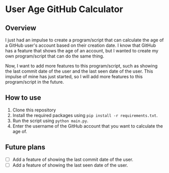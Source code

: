 # User Age GitHub Calculator

## Overview

I just had an impulse to create a program/script that can calculate the age of a GitHub user's account based on their creation date. I know that GitHub has a feature that shows the age of an account, but I wanted to create my own program/script that can do the same thing.

Now, I want to add more features to this program/script, such as showing the last commit date of the user and the last seen date of the user. This impulse of mine has just started, so I will add more features to this program/script in the future.

## How to use

1. Clone this repository
2. Install the required packages using `pip install -r requirements.txt`.
3. Run the script using `python main.py`.
4. Enter the username of the GitHub account that you want to calculate the age of.

## Future plans

- [ ] Add a feature of showing the last commit date of the user.
- [ ] Add a feature of showing the last seen date of the user.